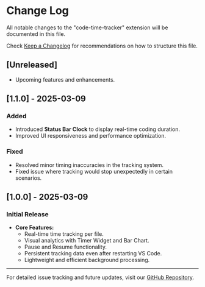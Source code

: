 # Change Log

All notable changes to the "code-time-tracker" extension will be documented in this file.

Check [Keep a Changelog](http://keepachangelog.com/) for recommendations on how to structure this file.

## [Unreleased]
- Upcoming features and enhancements.

## [1.1.0] - 2025-03-09
### Added
- Introduced **Status Bar Clock** to display real-time coding duration.
- Improved UI responsiveness and performance optimization.

### Fixed
- Resolved minor timing inaccuracies in the tracking system.
- Fixed issue where tracking would stop unexpectedly in certain scenarios.

## [1.0.0] - 2025-03-09
### Initial Release
- **Core Features:**
  - Real-time time tracking per file.
  - Visual analytics with Timer Widget and Bar Chart.
  - Pause and Resume functionality.
  - Persistent tracking data even after restarting VS Code.
  - Lightweight and efficient background processing.

---

For detailed issue tracking and future updates, visit our [GitHub Repository](https://github.com/Hiteshydv001/CodeClock/issues).
